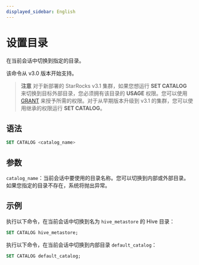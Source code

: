 ```yaml
---
displayed_sidebar: English
---
```


# 设置目录

在当前会话中切换到指定的目录。

该命令从 v3.0 版本开始支持。

> **注意**
> 对于新部署的 StarRocks v3.1 集群，如果您想运行 **SET CATALOG** 来切换到目标外部目录，您必须拥有该目录的 **USAGE** 权限。您可以使用 [GRANT](../account-management/GRANT.md) 来授予所需的权限。对于从早期版本升级到 v3.1 的集群，您可以使用继承的权限运行 **SET CATALOG**。

## 语法

```SQL
SET CATALOG <catalog_name>
```

## 参数

`catalog_name`：当前会话中要使用的目录名称。您可以切换到内部或外部目录。如果您指定的目录不存在，系统将抛出异常。

## 示例

执行以下命令，在当前会话中切换到名为 `hive_metastore` 的 Hive 目录：

```SQL
SET CATALOG hive_metastore;
```

执行以下命令，在当前会话中切换到内部目录 `default_catalog`：

```SQL
SET CATALOG default_catalog;
```